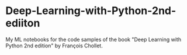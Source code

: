 # Deep-Learning-with-Python-2nd-ediiton
My ML notebooks for the code samples of the book "Deep Learning with Python 2nd edition" by François Chollet.
